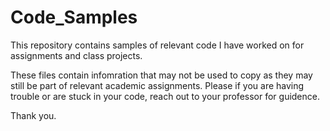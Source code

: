 # Code_Samples

This repository contains samples of relevant code I have worked on for assignments and class projects. 

These files contain infomration that may not be used to copy as they may still be part of relevant academic assignments. Please if you are having trouble or are stuck in your code, reach out to your professor for guidence.

Thank you.
